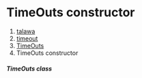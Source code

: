
<div>

# TimeOuts constructor

</div>










1.  [talawa](../../index.md)
2.  [timeout](../../constants_timeout/)
3.  [TimeOuts](../../constants_timeout/TimeOuts-class.md)
4.  TimeOuts constructor

##### TimeOuts class







